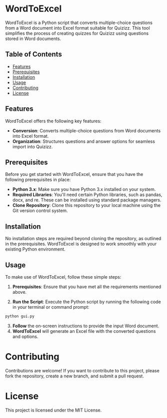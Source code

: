 # WordToExcel

WordToExcel is a Python script that converts multiple-choice questions from a Word document into Excel format suitable for Quizizz. This tool simplifies the process of creating quizzes for Quizizz using questions stored in Word documents.

## Table of Contents

- [Features](#features)
- [Prerequisites](#prerequisites)
- [Installation](#installation)
- [Usage](#usage)
- [Contributing](#contributing)
- [License](#license)

## Features

WordToExcel offers the following key features:

- **Conversion**: Converts multiple-choice questions from Word documents into Excel format.
- **Organization**: Structures questions and answer options for seamless import into Quizizz.

## Prerequisites

Before you get started with WordToExcel, ensure that you have the following prerequisites in place:

- **Python 3.x**: Make sure you have Python 3.x installed on your system.
- **Required Libraries**: You'll need certain Python libraries, such as pandas, docx, and re. These can be installed using standard package managers.
- **Clone Repository**: Clone this repository to your local machine using the Git version control system.

## Installation

No installation steps are required beyond cloning the repository, as outlined in the prerequisites. WordToExcel is designed to work smoothly with your existing Python environment.

## Usage

To make use of WordToExcel, follow these simple steps:

1. **Prerequisites**: Ensure that you have met all the requirements mentioned above.

2. **Run the Script**: Execute the Python script by running the following code in your terminal or command prompt:
```bash
python gui.py
```
3. **Follow** the on-screen instructions to provide the input Word document.
4. **WordToExcel** will generate an Excel file with the converted questions and options.
# Contributing
Contributions are welcome! If you want to contribute to this project, please fork the repository, create a new branch, and submit a pull request.

# License
This project is licensed under the MIT License.
